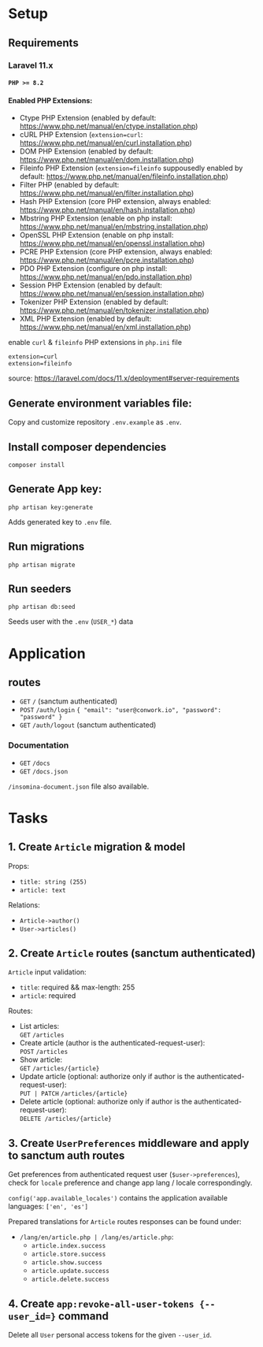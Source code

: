 # Setup

## Requirements

### Laravel 11.x

#### `PHP >= 8.2`

#### Enabled PHP Extensions:
* Ctype PHP Extension (enabled by default: https://www.php.net/manual/en/ctype.installation.php)
* cURL PHP Extension (`extension=curl`: https://www.php.net/manual/en/curl.installation.php)
* DOM PHP Extension (enabled by default: https://www.php.net/manual/en/dom.installation.php)
* Fileinfo PHP Extension (`extension=fileinfo` suppousedly enabled by default: https://www.php.net/manual/en/fileinfo.installation.php)
* Filter PHP (enabled by default: https://www.php.net/manual/en/filter.installation.php)
* Hash PHP Extension (core PHP extension, always enabled: https://www.php.net/manual/en/hash.installation.php)
* Mbstring PHP Extension (enable on php install: https://www.php.net/manual/en/mbstring.installation.php)
* OpenSSL PHP Extension (enable on php install: https://www.php.net/manual/en/openssl.installation.php)
* PCRE PHP Extension (core PHP extension, always enabled: https://www.php.net/manual/en/pcre.installation.php)
* PDO PHP Extension (configure on php install: https://www.php.net/manual/en/pdo.installation.php)
* Session PHP Extension (enabled by default: https://www.php.net/manual/en/session.installation.php)
* Tokenizer PHP Extension (enabled by default: https://www.php.net/manual/en/tokenizer.installation.php)
* XML PHP Extension (enabled by default: https://www.php.net/manual/en/xml.installation.php)

enable `curl` & `fileinfo` PHP extensions in `php.ini` file
```
extension=curl
extension=fileinfo
```
source: https://laravel.com/docs/11.x/deployment#server-requirements

## Generate environment variables file:
Copy and customize repository `.env.example` as `.env`.

## Install composer dependencies
```
composer install
```

## Generate App key:
```
php artisan key:generate
```
Adds generated key to `.env` file.

## Run migrations
```
php artisan migrate
```

## Run seeders
```
php artisan db:seed
```
Seeds user with the `.env` (`USER_*`) data

# Application

## routes
- `GET` `/` (sanctum authenticated)
- `POST` `/auth/login` `{ "email": "user@conwork.io", "password": "password" }`
- `GET` `/auth/logout` (sanctum authenticated)

### Documentation
- `GET` `/docs`
- `GET` `/docs.json`

`/insomina-document.json` file also available.

# Tasks

## 1. Create `Article` migration & model
Props:
- `title: string (255)`
- `article: text`

Relations:
- `Article->author()`
- `User->articles()`

## 2. Create `Article` routes (sanctum authenticated)
`Article` input validation:
- `title`: required && max-length: 255
- `article`: required

Routes:  
- List articles:  
`GET` `/articles`
- Create article (author is the authenticated-request-user):  
`POST` `/articles`
- Show article:  
`GET` `/articles/{article}`
- Update article (optional: authorize only if author is the authenticated-request-user):  
`PUT | PATCH` `/articles/{article}`
- Delete article (optional: authorize only if author is the authenticated-request-user):  
`DELETE /articles/{article}`

## 3. Create `UserPreferences` middleware and apply to sanctum auth routes
Get preferences from authenticated request user (`$user->preferences`), check for `locale` preference and change app lang / locale correspondingly.

`config('app.available_locales')` contains the application available languages: `['en', 'es']`

Prepared translations for `Article` routes responses can be found under:
- `/lang/en/article.php | /lang/es/article.php`:
    - `article.index.success`
    - `article.store.success`
    - `article.show.success`
    - `article.update.success`
    - `article.delete.success`

## 4. Create `app:revoke-all-user-tokens {--user_id=}` command
Delete all `User` personal access tokens for the given `--user_id`.
